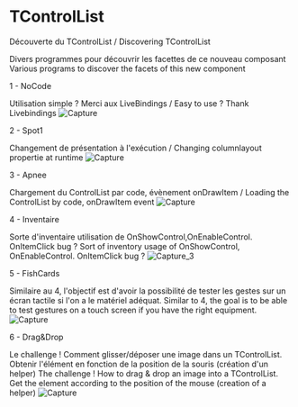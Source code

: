 # TControlList
Découverte du TControlList /  Discovering TControlList 

Divers programmes pour découvrir les facettes de ce nouveau composant
Various programs to discover the facets of this new component

1 - NoCode 

Utilisation simple ? Merci aux LiveBindings  / Easy to use ? Thank Livebindings
![Capture](https://user-images.githubusercontent.com/51124639/114027799-0c03b880-9878-11eb-85bf-96a331856abb.PNG)

2 - Spot1

Changement de présentation à l'exécution / Changing columnlayout propertie at runtime
![Capture](https://user-images.githubusercontent.com/51124639/114030983-32772300-987b-11eb-98bd-fc0b4a6ad43a.PNG)

3 - Apnee

Chargement du ControlList par code, évènement onDrawItem / Loading the ControlList by code, onDrawItem event
![Capture](https://user-images.githubusercontent.com/51124639/114035957-e7134380-987f-11eb-8b13-0a139f63746c.PNG)

4 - Inventaire

Sorte d'inventaire utilisation de OnShowControl,OnEnableControl. OnItemClick bug ? 
Sort of inventory  usage of OnShowControl, OnEnableControl. OnItemClick bug ?
![Capture_3](https://user-images.githubusercontent.com/51124639/114264897-eb5d6f00-99ed-11eb-9c75-8b60376b0708.PNG)

5 - FishCards

Similaire au 4, l'objectif est d'avoir la possibilité de tester les gestes sur un écran tactile si l'on a le matériel adéquat.
Similar to 4, the goal is to be able to test gestures on a touch screen if you have the right equipment.
![Capture](https://user-images.githubusercontent.com/51124639/114294995-9af41900-9aa2-11eb-9ed2-b3400e67a861.PNG)

6 - Drag&Drop

Le challenge ! Comment glisser/déposer une image dans un TControlList. Obtenir l'élément en fonction de la position de la souris (création d'un helper)
The challenge ! How to drag & drop an image into a TControlList. Get the element according to the position of the mouse (creation of a helper)
![Capture](https://user-images.githubusercontent.com/51124639/114295596-874ab180-9aa6-11eb-8681-bacabc618f34.PNG)
